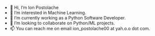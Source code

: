 - 👋 Hi, I’m Ion Postolache
- 👀 I’m interested in Machine Learning.
- 🌱 I’m currently working as a Python Software Developer.
- 💞️ I’m looking to collaborate on Python/ML projects.
- 📫 You can reach me on email ion_postolache00 at yah.o.o dot com.

<!---
ionpostolache/ionpostolache is a ✨ special ✨ repository because its `README.md` (this file) appears on your GitHub profile.
You can click the Preview link to take a look at your changes.
--->

